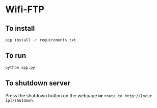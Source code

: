 # Wifi-FTP
## To install
``pip install -r requirements.txt``
## To run
``python app.py``
## To shutdown server
Press the shutdown button on the webpage
**or**
`route to http://[your ip]/shutdown`